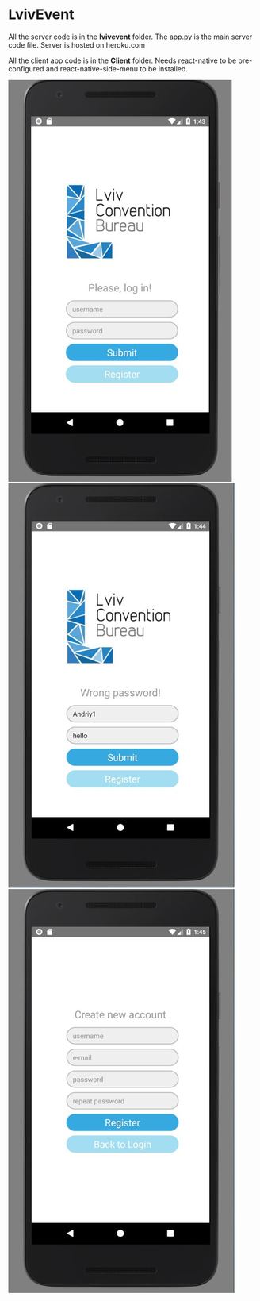 # LvivEvent

All the server code is in the **lvivevent** folder. The app.py is the main server code file. 
Server is hosted on heroku.com

All the client app code is in the **Client** folder. Needs react-native to be pre-configured and react-native-side-menu to be installed.

![login](https://github.com/KangaroosInAntarcitica/LvivEvent/blob/master/Useless%20images/image1.JPG)
![wrong password](https://github.com/KangaroosInAntarcitica/LvivEvent/blob/master/Useless%20images/image2.JPG)
![register](https://github.com/KangaroosInAntarcitica/LvivEvent/blob/master/Useless%20images/image3.JPG)
